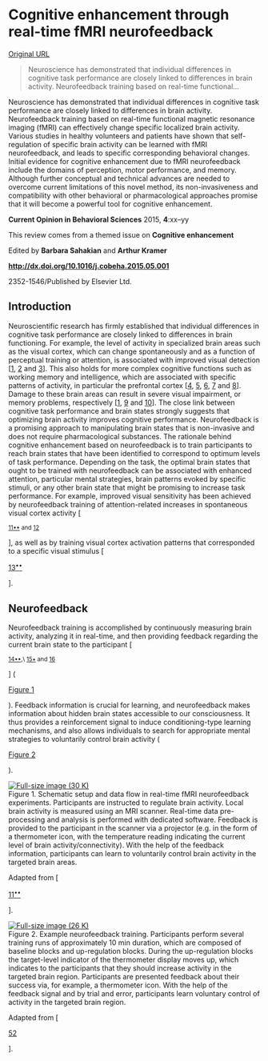 # Cognitive enhancement through real-time fMRI neurofeedback

[Original URL](http://www.sciencedirect.com/science/article/pii/S2352154615000625)

> Neuroscience has demonstrated that individual differences in cognitive task performance are closely linked to differences in brain activity. Neurofeedback training based on real-time functional...

Neuroscience has demonstrated that individual differences in cognitive task performance are closely linked to differences in brain activity. Neurofeedback training based on real-time functional magnetic resonance imaging (fMRI) can effectively change specific localized brain activity. Various studies in healthy volunteers and patients have shown that self-regulation of specific brain activity can be learned with fMRI neurofeedback, and leads to specific corresponding behavioral changes. Initial evidence for cognitive enhancement due to fMRI neurofeedback include the domains of perception, motor performance, and memory. Although further conceptual and technical advances are needed to overcome current limitations of this novel method, its non-invasiveness and compatibility with other behavioral or pharmacological approaches promise that it will become a powerful tool for cognitive enhancement.

**Current Opinion in Behavioral Sciences** 2015, **4**:xx–yy

This review comes from a themed issue on **Cognitive enhancement**

Edited by **Barbara Sahakian** and **Arthur Kramer**

<span id="intr0005" class="interref">
  <strong>
  <a href="http://dx.doi.org/10.1016/j.cobeha.2015.05.001">http://dx.doi.org/10.1016/j.cobeha.2015.05.001</a>
</strong>
</span>

2352-1546/Published by Elsevier Ltd.

## Introduction

Neuroscientific research has firmly established that individual differences in cognitive task performance are closely linked to differences in brain functioning. For example, the level of activity in specialized brain areas such as the visual cortex, which can change spontaneously and as a function of perceptual training or attention, is associated with improved visual detection [[1](http://www.sciencedirect.com/science/article/pii/S2352154615000625#bib0335), [2](http://www.sciencedirect.com/science/article/pii/S2352154615000625#bib0340) and [3](http://www.sciencedirect.com/science/article/pii/S2352154615000625#bib0345)]. This also holds for more complex cognitive functions such as working memory and intelligence, which are associated with specific patterns of activity, in particular the prefrontal cortex [[4](http://www.sciencedirect.com/science/article/pii/S2352154615000625#bib0350), [5](http://www.sciencedirect.com/science/article/pii/S2352154615000625#bib0355), [6](http://www.sciencedirect.com/science/article/pii/S2352154615000625#bib0360), [7](http://www.sciencedirect.com/science/article/pii/S2352154615000625#bib0365) and [8](http://www.sciencedirect.com/science/article/pii/S2352154615000625#bib0370)]. Damage to these brain areas can result in severe visual impairment, or memory problems, respectively [[1](http://www.sciencedirect.com/science/article/pii/S2352154615000625#bib0335), [9](http://www.sciencedirect.com/science/article/pii/S2352154615000625#bib0375) and [10](http://www.sciencedirect.com/science/article/pii/S2352154615000625#bib0380)]. The close link between cognitive task performance and brain states strongly suggests that optimizing brain activity improves cognitive performance. Neurofeedback is a promising approach to manipulating brain states that is non-invasive and does not require pharmacological substances. The rationale behind cognitive enhancement based on neurofeedback is to train participants to reach brain states that have been identified to correspond to optimum levels of task performance. Depending on the task, the optimal brain states that ought to be trained with neurofeedback can be associated with enhanced attention, particular mental strategies, brain patterns evoked by specific stimuli, or any other brain state that might be promising to increase task performance. For example, improved visual sensitivity has been achieved by neurofeedback training of attention-related increases in spontaneous visual cortex activity [

<sup><a href="http://www.sciencedirect.com/science/article/pii/S2352154615000625#bib0385" id="bbib0385" class="intra_ref">11••</a> and <a href="http://www.sciencedirect.com/science/article/pii/S2352154615000625#bib0390" id="bbib0390" class="intra_ref">12</a></sup>

], as well as by training visual cortex activation patterns that corresponded to a specific visual stimulus [

<span id="bbib0395">
  <a href="http://www.sciencedirect.com/science/article/pii/S2352154615000625#bib0395" id="ancbbib0395" class="intra_ref">13<sup>••</sup></a>
</span>

].

## Neurofeedback

Neurofeedback training is accomplished by continuously measuring brain activity, analyzing it in real-time, and then providing feedback regarding the current brain state to the participant [

<sup><a href="http://www.sciencedirect.com/science/article/pii/S2352154615000625#bib0400" id="bbib0400" class="intra_ref">14••</a>,\ <a href="http://www.sciencedirect.com/science/article/pii/S2352154615000625#bib0405" id="bbib0405" class="intra_ref">15•</a> and <a href="http://www.sciencedirect.com/science/article/pii/S2352154615000625#bib0410" id="bbib0410" class="intra_ref">16</a></sup>

] (

<span id="bfig0005">
  <a href="http://www.sciencedirect.com/science/article/pii/S2352154615000625#fig0005" id="ancbfig0005" class="intra_ref">Figure 1</a>
</span>

). Feedback information is crucial for learning, and neurofeedback makes information about hidden brain states accessible to our consciousness. It thus provides a reinforcement signal to induce conditioning-type learning mechanisms, and also allows individuals to search for appropriate mental strategies to voluntarily control brain activity (

<span id="bfig0010">
  <a href="http://www.sciencedirect.com/science/article/pii/S2352154615000625#fig0010" id="ancbfig0010" class="intra_ref">Figure 2</a>
</span>

).

[![Full-size image (30 K)](http://www.sciencedirect.com/sd/grey_pxl.gif)](http://www.sciencedirect.com/science/article/pii/S2352154615000625#gr1 "Full-size image (30 K)")<br>
Figure 1\. Schematic setup and data flow in real-time fMRI neurofeedback experiments. Participants are instructed to regulate brain activity. Local brain activity is measured using an MRI scanner. Real-time data pre-processing and analysis is performed with dedicated software. Feedback is provided to the participant in the scanner via a projector (e.g. in the form of a thermometer icon, with the temperature reading indicating the current level of brain activity/connectivity). With the help of the feedback information, participants can learn to voluntarily control brain activity in the targeted brain areas.

Adapted from [

<span id="bbib0385">
  <a href="http://www.sciencedirect.com/science/article/pii/S2352154615000625#bib0385" id="ancbbib0385" class="intra_ref">11<sup>••</sup></a>
</span>

].

[![Full-size image (26 K)](http://www.sciencedirect.com/sd/grey_pxl.gif)](http://www.sciencedirect.com/science/article/pii/S2352154615000625#gr2 "Full-size image (26 K)")<br>
Figure 2\. Example neurofeedback training. Participants perform several training runs of approximately 10 min duration, which are composed of baseline blocks and up-regulation blocks. During the up-regulation blocks the target-level indicator of the thermometer display moves up, which indicates to the participants that they should increase activity in the targeted brain region. Participants are presented feedback about their success via, for example, a thermometer icon. With the help of the feedback signal and by trial and error, participants learn voluntary control of activity in the targeted brain region.

Adapted from [

<span id="bbib0590">
  <a href="http://www.sciencedirect.com/science/article/pii/S2352154615000625#bib0590" id="ancbbib0590" class="intra_ref">52</a>
</span>

].
